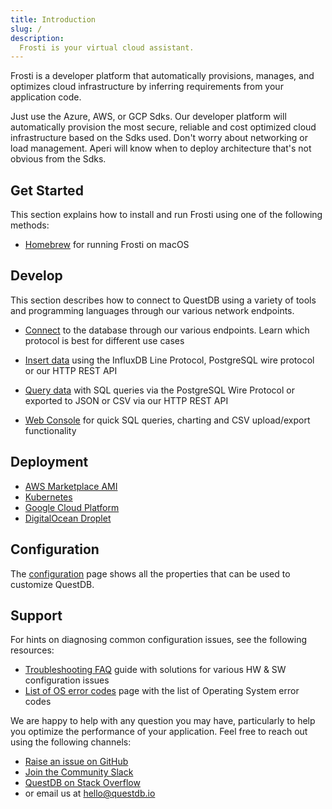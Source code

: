 ```yaml
---
title: Introduction
slug: /
description:
  Frosti is your virtual cloud assistant. 
---
```


Frosti is a developer platform that automatically provisions, manages, and optimizes cloud infrastructure by inferring requirements from your application code.

Just use the Azure, AWS, or GCP Sdks. Our developer platform will automatically provision the most secure, reliable and cost optimized cloud infrastructure based on the Sdks used. Don't worry about networking or load management. Aperi will know when to deploy architecture that's not obvious from the Sdks.

## Get Started

This section explains how to install and run Frosti using one of the following
methods:

- [Homebrew](/docs/get-started/homebrew/) for running Frosti on macOS

## Develop

This section describes how to connect to QuestDB using a variety of tools and
programming languages through our various network endpoints.

- [Connect](/docs/develop/connect) to the database through our various
  endpoints. Learn which protocol is best for different use cases
- [Insert data](/docs/develop/insert-data) using the InfluxDB Line Protocol,
  PostgreSQL wire protocol or our HTTP REST API
- [Query data](/docs/develop/query-data) with SQL queries via the PostgreSQL
  Wire Protocol or exported to JSON or CSV via our HTTP REST API

- [Web Console](/docs/develop/web-console) for quick SQL queries, charting and
  CSV upload/export functionality

## Deployment

- [AWS Marketplace AMI](/docs/deployment/aws-official-ami)
- [Kubernetes](/docs/deployment/kubernetes)
- [Google Cloud Platform](/docs/deployment/google-cloud-platform)
- [DigitalOcean Droplet](/docs/deployment/digitalocean)

## Configuration

The [configuration](/docs/reference/configuration) page shows all the properties
that can be used to customize QuestDB.

## Support

For hints on diagnosing common configuration issues, see the following
resources:

- [Troubleshooting FAQ](/docs/troubleshooting/faq) guide with solutions for
  various HW & SW configuration issues
- [List of OS error codes](/docs/troubleshooting/os-error-codes) page with the
  list of Operating System error codes

We are happy to help with any question you may have, particularly to help you
optimize the performance of your application. Feel free to reach out using the
following channels:

- [Raise an issue on GitHub]({@githubUrl@}/issues)
- [Join the Community Slack]({@slackUrl@})
- [QuestDB on Stack Overflow]({@stackoverflowUrl@})
- or email us at [hello@questdb.io](mailto:hello@questdb.io)
